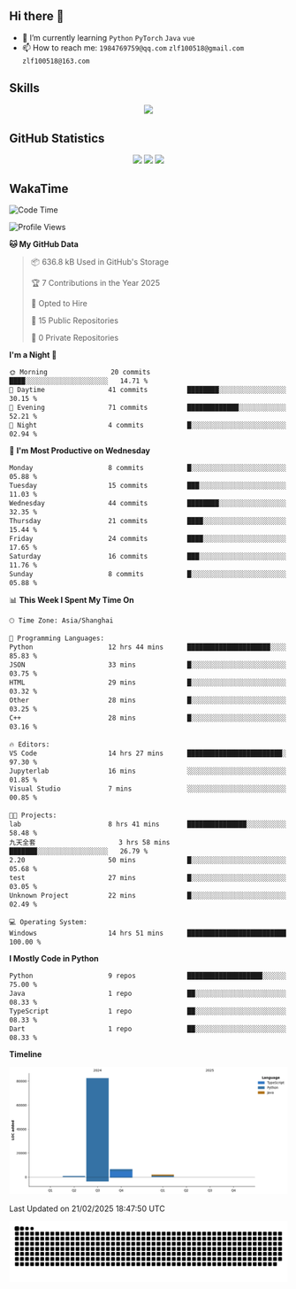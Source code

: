 ## Hi there 👋

- 🌱 I’m currently learning `Python` `PyTorch` `Java` `vue`
- 📫 How to reach me: `1984769759@qq.com` `zlf100518@gmail.com` `zlf100518@163.com`

## Skills
<div align="center"> <img src="https://skillicons.dev/icons?i=python,linux,git,github,html,css,js,ts" /> </div>

## GitHub Statistics

<div align="center">
  <img src="https://github-readme-stats.vercel.app/api?username=CloudSwordSage&show_icons=true&theme=tokyonight" />
  <img src="https://github-readme-stats.vercel.app/api/top-langs/?username=CloudSwordSage&show_icons=true&theme=tokyonight" />
  <img src="https://github-readme-activity-graph.vercel.app/graph?username=CloudSwordSage&theme=xcode" />
</div>

## WakaTime

<!--START_SECTION:waka-->
![Code Time](http://img.shields.io/badge/Code%20Time-422%20hrs%2018%20mins-blue)

![Profile Views](http://img.shields.io/badge/Profile%20Views-0-blue)

**🐱 My GitHub Data** 

> 📦 636.8 kB Used in GitHub's Storage 
 > 
> 🏆 7 Contributions in the Year 2025
 > 
> 💼 Opted to Hire
 > 
> 📜 15 Public Repositories 
 > 
> 🔑 0 Private Repositories 
 > 
**I'm a Night 🦉** 

```text
🌞 Morning                20 commits          ████░░░░░░░░░░░░░░░░░░░░░   14.71 % 
🌆 Daytime                41 commits          ████████░░░░░░░░░░░░░░░░░   30.15 % 
🌃 Evening                71 commits          █████████████░░░░░░░░░░░░   52.21 % 
🌙 Night                  4 commits           █░░░░░░░░░░░░░░░░░░░░░░░░   02.94 % 
```
📅 **I'm Most Productive on Wednesday** 

```text
Monday                   8 commits           █░░░░░░░░░░░░░░░░░░░░░░░░   05.88 % 
Tuesday                  15 commits          ███░░░░░░░░░░░░░░░░░░░░░░   11.03 % 
Wednesday                44 commits          ████████░░░░░░░░░░░░░░░░░   32.35 % 
Thursday                 21 commits          ████░░░░░░░░░░░░░░░░░░░░░   15.44 % 
Friday                   24 commits          ████░░░░░░░░░░░░░░░░░░░░░   17.65 % 
Saturday                 16 commits          ███░░░░░░░░░░░░░░░░░░░░░░   11.76 % 
Sunday                   8 commits           █░░░░░░░░░░░░░░░░░░░░░░░░   05.88 % 
```


📊 **This Week I Spent My Time On** 

```text
🕑︎ Time Zone: Asia/Shanghai

💬 Programming Languages: 
Python                   12 hrs 44 mins      █████████████████████░░░░   85.83 % 
JSON                     33 mins             █░░░░░░░░░░░░░░░░░░░░░░░░   03.75 % 
HTML                     29 mins             █░░░░░░░░░░░░░░░░░░░░░░░░   03.32 % 
Other                    28 mins             █░░░░░░░░░░░░░░░░░░░░░░░░   03.25 % 
C++                      28 mins             █░░░░░░░░░░░░░░░░░░░░░░░░   03.16 % 

🔥 Editors: 
VS Code                  14 hrs 27 mins      ████████████████████████░   97.30 % 
Jupyterlab               16 mins             ░░░░░░░░░░░░░░░░░░░░░░░░░   01.85 % 
Visual Studio            7 mins              ░░░░░░░░░░░░░░░░░░░░░░░░░   00.85 % 

🐱‍💻 Projects: 
lab                      8 hrs 41 mins       ███████████████░░░░░░░░░░   58.48 % 
九天全套                     3 hrs 58 mins       ███████░░░░░░░░░░░░░░░░░░   26.79 % 
2.20                     50 mins             █░░░░░░░░░░░░░░░░░░░░░░░░   05.68 % 
test                     27 mins             █░░░░░░░░░░░░░░░░░░░░░░░░   03.05 % 
Unknown Project          22 mins             █░░░░░░░░░░░░░░░░░░░░░░░░   02.49 % 

💻 Operating System: 
Windows                  14 hrs 51 mins      █████████████████████████   100.00 % 
```

**I Mostly Code in Python** 

```text
Python                   9 repos             ███████████████████░░░░░░   75.00 % 
Java                     1 repo              ██░░░░░░░░░░░░░░░░░░░░░░░   08.33 % 
TypeScript               1 repo              ██░░░░░░░░░░░░░░░░░░░░░░░   08.33 % 
Dart                     1 repo              ██░░░░░░░░░░░░░░░░░░░░░░░   08.33 % 
```



**Timeline**

![Lines of Code chart](https://raw.githubusercontent.com/CloudSwordSage/CloudSwordSage/main/assets/bar_graph.png)


 Last Updated on 21/02/2025 18:47:50 UTC
<!--END_SECTION:waka-->

<div align="center"><img src="./assets/github-snake-dark.svg" /></div>
